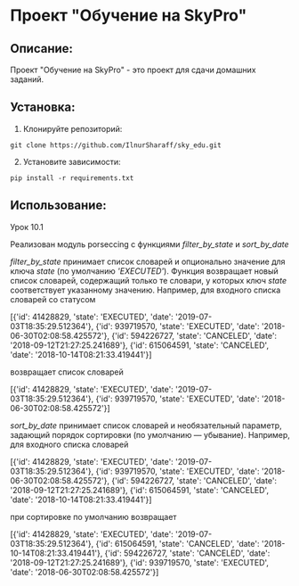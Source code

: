 # Проект "Обучение на SkyPro"

## Описание:

Проект "Обучение на SkyPro" - это проект для сдачи домашних заданий.

## Установка:

1. Клонируйте репозиторий:
```
git clone https://github.com/IlnurSharaff/sky_edu.git
```
2. Установите зависимости:
```
pip install -r requirements.txt
```
## Использование:

Урок 10.1

Реализован модуль porseccing с функциями *filter_by_state* и *sort_by_date*

*filter_by_state* принимает список словарей и опционально значение для ключа *state* (по умолчанию *'EXECUTED'*). 
Функция возвращает новый список словарей, содержащий только те словари, у которых ключ *state* соответствует указанному значению. 
Например, для входного списка словарей со статусом

[{'id': 41428829, 'state': 'EXECUTED', 'date': '2019-07-03T18:35:29.512364'}, {'id': 939719570, 'state': 'EXECUTED', 'date': '2018-06-30T02:08:58.425572'}, {'id': 594226727, 'state': 'CANCELED', 'date': '2018-09-12T21:27:25.241689'}, {'id': 615064591, 'state': 'CANCELED', 'date': '2018-10-14T08:21:33.419441'}]

возвращает список словарей

[{'id': 41428829, 'state': 'EXECUTED', 'date': '2019-07-03T18:35:29.512364'}, {'id': 939719570, 'state': 'EXECUTED', 'date': '2018-06-30T02:08:58.425572'}]


*sort_by_date* принимает список словарей и необязательный параметр, задающий порядок сортировки (по умолчанию — убывание).
Например, для входного списка словарей

[{'id': 41428829, 'state': 'EXECUTED', 'date': '2019-07-03T18:35:29.512364'}, {'id': 939719570, 'state': 'EXECUTED', 'date': '2018-06-30T02:08:58.425572'}, {'id': 594226727, 'state': 'CANCELED', 'date': '2018-09-12T21:27:25.241689'}, {'id': 615064591, 'state': 'CANCELED', 'date': '2018-10-14T08:21:33.419441'}]

при сортировке по умолчанию возвращает

[{'id': 41428829, 'state': 'EXECUTED', 'date': '2019-07-03T18:35:29.512364'}, {'id': 615064591, 'state': 'CANCELED', 'date': '2018-10-14T08:21:33.419441'}, {'id': 594226727, 'state': 'CANCELED', 'date': '2018-09-12T21:27:25.241689'}, {'id': 939719570, 'state': 'EXECUTED', 'date': '2018-06-30T02:08:58.425572'}]

